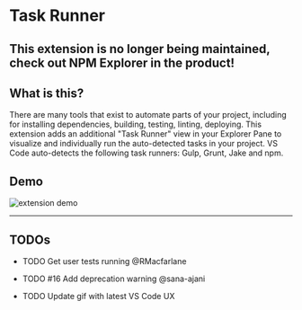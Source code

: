 # Task Runner

## This extension is no longer being maintained, check out NPM Explorer in the product!

## What is this?

There are many tools that exist to automate parts of your project, including for installing dependencies, building, testing, linting, deploying. This extension adds an additional "Task Runner" view in your Explorer Pane to visualize and individually run the auto-detected tasks in your project. VS Code auto-detects the following task runners: Gulp, Grunt, Jake and npm.

## Demo

![extension demo](https://github.com/sana-ajani/taskrunner-code/blob/master/assets/taskrunner.gif?raw=true)

---

## TODOs



- TODO Get user tests running @RMacfarlane

- TODO #16 Add deprecation warning @sana-ajani

- TODO Update gif with latest VS Code UX 



